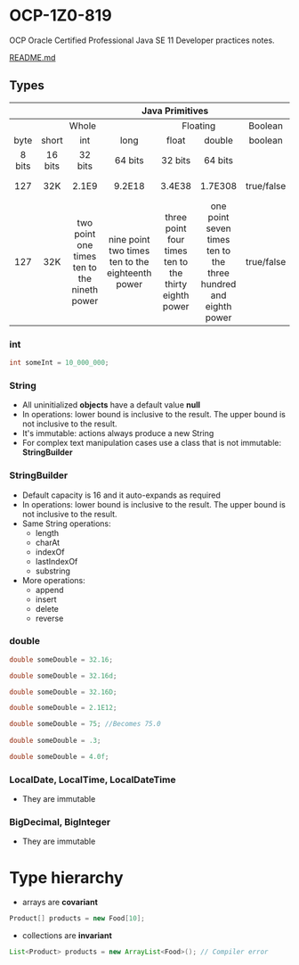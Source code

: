 # OCP-1Z0-819
OCP Oracle Certified Professional Java SE 11 Developer practices notes.

[README.md](../../README.md#types)

## Types

<table>
<thead>
<tr>
<th align="center" colspan="8">Java Primitives</th>
</tr>
</thead>
<tbody>
<tr>
<td align="center" colspan="4">Whole</td>
<td align="center" colspan="2">Floating</td>
<td align="center">Boolean</td>
<td align="center">Character</td>
</tr>
<tr>
<td align="center">byte</td>
<td align="center">short</td>
<td align="center">int</td>
<td align="center">long</td>
<td align="center">float</td>
<td align="center">double</td>
<td align="center">boolean</td>
<td align="center">char</td>
</tr>
<tr>
<td align="center">8 bits</td>
<td align="center">16 bits</td>
<td align="center">32 bits</td>
<td align="center">64 bits</td>
<td align="center">32 bits</td>
<td align="center">64 bits</td>
<td align="center"></td>
<td align="center">16 bits</td>
</tr>
<tr>
<td align="center">127</td>
<td align="center">32K</td>
<td align="center">2.1E9</td>
<td align="center">9.2E18</td>
<td align="center">3.4E38</td>
<td align="center">1.7E308</td>
<td align="center">true/false</td>
<td align="center">65K chars</td>
</tr>
<tr>
<td align="center">127</td>
<td align="center">32K</td>
<td align="center">two point one times ten to the nineth power</td>
<td align="center">nine point two times ten to the eighteenth power</td>
<td align="center">three point four times ten to the thirty eighth power</td>
<td align="center">one point seven times ten to the three hundred and eighth power</td>
<td align="center">true/false</td>
<td align="center">65K chars</td>
</tr>          
</tbody>
</table>


### int
````java
int someInt = 10_000_000;
````

### String
* All uninitialized **objects** have a default value **null**
* In operations: lower bound is inclusive to the result. The upper bound is not inclusive to the result.  
* It's immutable: actions always produce a new String
* For complex text manipulation cases use a class that is not immutable: **StringBuilder**

### StringBuilder
* Default capacity is 16 and it auto-expands as required
* In operations: lower bound is inclusive to the result. The upper bound is not inclusive to the result.  
* Same String operations:
  * length
  * charAt
  * indexOf
  * lastIndexOf
  * substring
* More operations:
  * append
  * insert
  * delete
  * reverse      

### double
````java
double someDouble = 32.16;

double someDouble = 32.16d;

double someDouble = 32.16D;

double someDouble = 2.1E12;

double someDouble = 75; //Becomes 75.0
        
double someDouble = .3;

double someDouble = 4.0f;
````
### LocalDate, LocalTime, LocalDateTime
* They are immutable

### BigDecimal, BigInteger
* They are immutable

# Type hierarchy
- arrays are **covariant**
````java
Product[] products = new Food[10];
````

- collections are **invariant**
````java
List<Product> products = new ArrayList<Food>(); // Compiler error
````


